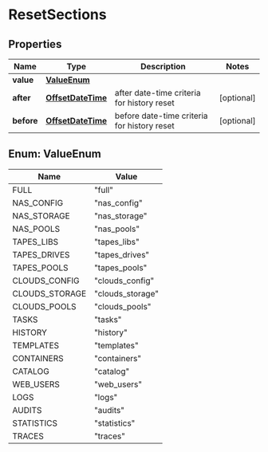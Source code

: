 

# ResetSections

## Properties

Name | Type | Description | Notes
------------ | ------------- | ------------- | -------------
**value** | [**ValueEnum**](#ValueEnum) |  | 
**after** | [**OffsetDateTime**](OffsetDateTime.md) | after date-time criteria for history reset |  [optional]
**before** | [**OffsetDateTime**](OffsetDateTime.md) | before date-time criteria for history reset |  [optional]



## Enum: ValueEnum

Name | Value
---- | -----
FULL | &quot;full&quot;
NAS_CONFIG | &quot;nas_config&quot;
NAS_STORAGE | &quot;nas_storage&quot;
NAS_POOLS | &quot;nas_pools&quot;
TAPES_LIBS | &quot;tapes_libs&quot;
TAPES_DRIVES | &quot;tapes_drives&quot;
TAPES_POOLS | &quot;tapes_pools&quot;
CLOUDS_CONFIG | &quot;clouds_config&quot;
CLOUDS_STORAGE | &quot;clouds_storage&quot;
CLOUDS_POOLS | &quot;clouds_pools&quot;
TASKS | &quot;tasks&quot;
HISTORY | &quot;history&quot;
TEMPLATES | &quot;templates&quot;
CONTAINERS | &quot;containers&quot;
CATALOG | &quot;catalog&quot;
WEB_USERS | &quot;web_users&quot;
LOGS | &quot;logs&quot;
AUDITS | &quot;audits&quot;
STATISTICS | &quot;statistics&quot;
TRACES | &quot;traces&quot;



